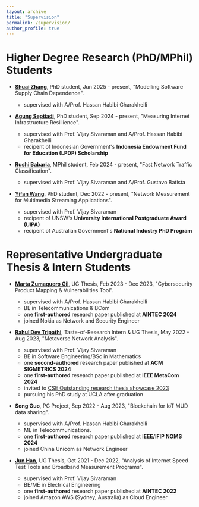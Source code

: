 ```yaml
---
layout: archive
title: "Supervision"
permalink: /supervision/
author_profile: true
---
```


Higher Degree Research (PhD/MPhil) Students
======
* **[Shuai Zhang](https://shuai-zhang16.github.io/)**, PhD student, Jun 2025 - present, "Modelling Software Supply Chain Dependence". 
  * supervised with A/Prof. Hassan Habibi Gharakheili

* **[Agung Septiadi](https://www.linkedin.com/in/agungsep/)**, PhD student, Sep 2024 - present, "Measuring Internet Infrastructure Resillience". 
  * supervised with Prof. Vijay Sivaraman and A/Prof. Hassan Habibi Gharakheili
  * recipent of Indonesian Government's **Indonesia Endowment Fund for Education (LPDP) Scholarship**

* **[Rushi Babaria](https://www.linkedin.com/in/rushi-babaria/?trk=public_profile_browsemap&originalSubdomain=in)**, MPhil student, Feb 2024 - present, "Fast Network Traffic Classification". 
  * supervised with Prof. Vijay Sivaraman and A/Prof. Gustavo Batista

* **[Yifan Wang](https://wangyi.fan/)**, PhD student, Dec 2022 - present, "Network Measurement for Multimedia Streaming Applications". 
  * supervised with Prof. Vijay Sivaraman
  * recipent of UNSW's **University International Postgraduate Award (UIPA)**
  * recipent of Australian Government's **National Industry PhD Program**


Representative Undergraduate Thesis & Intern Students
======


* **[Marta Zumaquero Gil](hhttps://www.linkedin.com/in/marta-zumaquero-a813581b7/)**, UG Thesis, Feb 2023 - Dec 2023, "Cybersecurity Product Mapping & Vulnerabilities Tool".
  * supervised with A/Prof. Hassan Habibi Gharakheili
  * BE in Telecommunications & BCom
  * one **first-authored** research paper published at **AINTEC 2024**
  * joined Nokia as Network and Security Engineer


* **[Rahul Dev Tripathi](https://www.linkedin.com/in/rahul-tripathi-238184179/)**, Taste-of-Research Intern & UG Thesis, May 2022 - Aug 2023, "Metaverse Network Analysis".
  * supervised with Prof. Vijay Sivaraman
  * BE in Software Engineering/BSc in Mathematics
  * one **second-authored** research paper published at **ACM SIGMETRICS 2024**
  * one **first-authored** research paper published at **IEEE MetaCom 2024**
  * invited to [CSE Outstanding research thesis showcase 2023](https://www.cse.unsw.edu.au/~cs4953/showcase_2023.html)
  * pursuing his PhD study at UCLA after graduation

* **Song Guo**, PG Project, Sep 2022 - Aug 2023, "Blockchain for IoT MUD data sharing".
  * supervised with A/Prof. Hassan Habibi Gharakheili
  * ME in Telecommunications.
  * one **first-authored** research paper published at **IEEE/IFIP NOMS 2024**
  * joined China Unicom as Network Engineer


* **[Jun Han](https://www.linkedin.com/in/jun-han-968217195/)**, UG Thesis, Oct 2021 - Dec 2022, "Analysis of Internet Speed Test Tools and Broadband Measurement Programs".
  * supervised with Prof. Vijay Sivaraman
  * BE/ME in Electrical Engineering
  * one **first-authored** research paper published at **AINTEC 2022**
  * joined Amazon AWS (Sydney, Australia) as Cloud Engineer